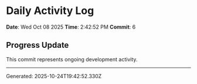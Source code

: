 # Daily Activity Log

**Date**: Wed Oct 08 2025
**Time**: 2:42:52 PM
**Commit**: 6

## Progress Update

This commit represents ongoing development activity.

---
Generated: 2025-10-24T19:42:52.330Z
